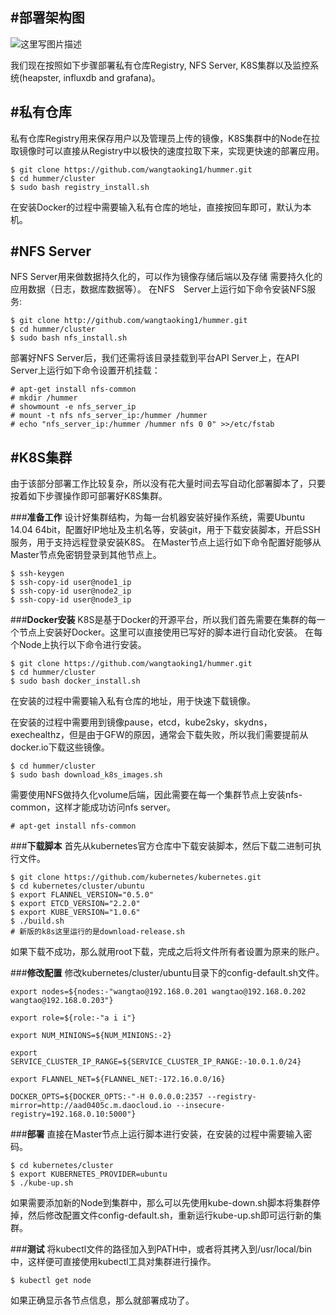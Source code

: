 #**部署架构图**
---
![这里写图片描述](http://img.blog.csdn.net/20160518163122601)

我们现在按照如下步骤部署私有仓库Registry, NFS Server, K8S集群以及监控系统(heapster, influxdb and grafana)。

#**私有仓库**
---
私有仓库Registry用来保存用户以及管理员上传的镜像，K8S集群中的Node在拉取镜像时可以直接从Registry中以极快的速度拉取下来，实现更快速的部署应用。

	$ git clone https://github.com/wangtaoking1/hummer.git
	$ cd hummer/cluster
	$ sudo bash registry_install.sh

在安装Docker的过程中需要输入私有仓库的地址，直接按回车即可，默认为本机。

#**NFS Server**
---
NFS Server用来做数据持久化的，可以作为镜像存储后端以及存储
需要持久化的应用数据（日志，数据库数据等）。
在NFS　Server上运行如下命令安装NFS服务:

	$ git clone http://github.com/wangtaoking1/hummer.git
	$ cd hummer/cluster
	$ sudo bash nfs_install.sh

部署好NFS Server后，我们还需将该目录挂载到平台API Server上，在API Server上运行如下命令设置开机挂载：

	# apt-get install nfs-common
	# mkdir /hummer
	# showmount -e nfs_server_ip
	# mount -t nfs nfs_server_ip:/hummer /hummer
	# echo "nfs_server_ip:/hummer /hummer nfs 0 0" >>/etc/fstab

#**K8S集群**
---
由于该部分部署工作比较复杂，所以没有花大量时间去写自动化部署脚本了，只要按着如下步骤操作即可部署好K8S集群。

###**准备工作**
设计好集群结构，为每一台机器安装好操作系统，需要Ubuntu 14.04 64bit，配置好IP地址及主机名等，安装git，用于下载安装脚本，开启SSH服务，用于支持远程登录安装K8S。
在Master节点上运行如下命令配置好能够从Master节点免密钥登录到其他节点上。

	$ ssh-keygen
	$ ssh-copy-id user@node1_ip
	$ ssh-copy-id user@node2_ip
	$ ssh-copy-id user@node3_ip

###**Docker安装**
K8S是基于Docker的开源平台，所以我们首先需要在集群的每一个节点上安装好Docker。这里可以直接使用已写好的脚本进行自动化安装。
在每个Node上执行以下命令进行安装。

	$ git clone https://github.com/wangtaoking1/hummer.git
	$ cd hummer/cluster
	$ sudo bash docker_install.sh
在安装的过程中需要输入私有仓库的地址，用于快速下载镜像。

在安装的过程中需要用到镜像pause，etcd，kube2sky，skydns，exechealthz，但是由于GFW的原因，通常会下载失败，所以我们需要提前从docker.io下载这些镜像。

	$ cd hummer/cluster
	$ sudo bash download_k8s_images.sh

需要使用NFS做持久化volume后端，因此需要在每一个集群节点上安装nfs-common，这样才能成功访问nfs server。

	# apt-get install nfs-common


###**下载脚本**
首先从kubernetes官方仓库中下载安装脚本，然后下载二进制可执行文件。

	$ git clone https://github.com/kubernetes/kubernetes.git
	$ cd kubernetes/cluster/ubuntu
	$ export FLANNEL_VERSION="0.5.0"
	$ export ETCD_VERSION="2.2.0"
	$ export KUBE_VERSION="1.0.6"
	$ ./build.sh
	# 新版的k8s这里运行的是download-release.sh

如果下载不成功，那么就用root下载，完成之后将文件所有者设置为原来的账户。

###**修改配置**
修改kubernetes/cluster/ubuntu目录下的config-default.sh文件。

	export nodes=${nodes:-"wangtao@192.168.0.201 wangtao@192.168.0.202 wangtao@192.168.0.203"}

	export role=${role:-"a i i"}

	export NUM_MINIONS=${NUM_MINIONS:-2}

	export SERVICE_CLUSTER_IP_RANGE=${SERVICE_CLUSTER_IP_RANGE:-10.0.1.0/24}

	export FLANNEL_NET=${FLANNEL_NET:-172.16.0.0/16}

	DOCKER_OPTS=${DOCKER_OPTS:-"-H 0.0.0.0:2357 --registry-mirror=http://aad0405c.m.daocloud.io --insecure-registry=192.168.0.10:5000"}

###**部署**
直接在Master节点上运行脚本进行安装，在安装的过程中需要输入密码。

	$ cd kubernetes/cluster
	$ export KUBERNETES_PROVIDER=ubuntu
	$ ./kube-up.sh

如果需要添加新的Node到集群中，那么可以先使用kube-down.sh脚本将集群停掉，然后修改配置文件config-default.sh，重新运行kube-up.sh即可运行新的集群。

###**测试**
将kubectl文件的路径加入到PATH中，或者将其拷入到/usr/local/bin中，这样便可直接使用kubectl工具对集群进行操作。

	$ kubectl get node
如果正确显示各节点信息，那么就部署成功了。
